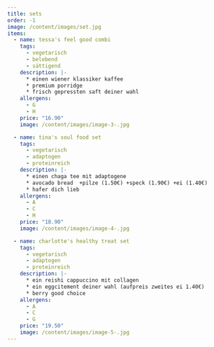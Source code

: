 ```yaml
---
title: sets
order: -1
image: /content/images/set.jpg
items:
  - name: tessa's feel good combi
    tags:
      - vegetarisch
      - belebend
      - sättigend
    description: |-
      * einen wiener klassiker kaffee
      * premium porridge
      * frisch gepressten saft deiner wahl
    allergens:
      - G
      - H
    price: "16.90"
    image: /content/images/image-3-.jpg

  - name: tina's soul food set
    tags:
      - vegetarisch
      - adaptogen
      - proteinreich
    description: |-
      * einen chaga tee mit adaptogene
      * avocado bread  +pilze (1.50€) +speck (1.90€) +ei (1.40€)
      * hafer dich lieb
    allergens:
      - A
      - C
      - H
    price: "18.90"
    image: /content/images/image-4-.jpg

  - name: charlotte's healthy treat set
    tags:
      - vegetarisch
      - adaptogen
      - proteinreich
    description: |-
      * ein reishi cappuccino mit collagen
      * ein eggcitement deiner wahl (aufpreis zweites ei 1.40€)
      * berry good choice
    allergens:
      - A
      - C
      - G
    price: "19.50"
    image: /content/images/image-5-.jpg
---
```

